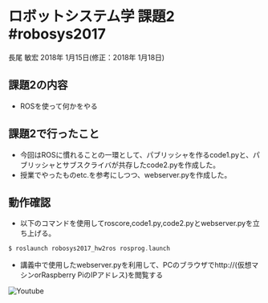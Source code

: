 # ロボットシステム学 課題2 #robosys2017
長尾 敏宏
2018年 1月15日(修正：2018年 1月18日)
## 課題2の内容
* ROSを使って何かをやる

## 課題2で行ったこと
* 今回はROSに慣れることの一環として、パブリッシャを作るcode1.pyと、パブリッシャとサブスクライバが共存したcode2.pyを作成した。
* 授業でやったものetc.を参考にしつつ、webserver.pyを作成した。

## 動作確認
* 以下のコマンドを使用してroscore,code1.py,code2.pyとwebserver.pyを立ち上げる。
```c
$ roslaunch robosys2017_hw2ros rosprog.launch
```

* 講義中で使用したwebserver.pyを利用して、PCのブラウザでhttp://(仮想マシンorRaspberry PiのIPアドレス)を閲覧する

![Youtube](https://www.youtube.com/watch?v=ChsXssXpmfw)
